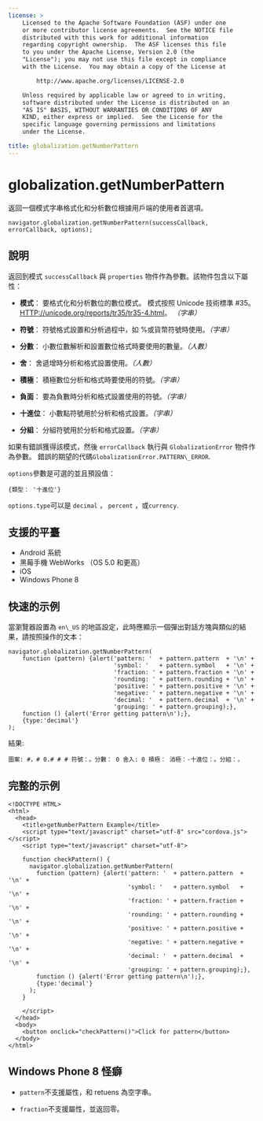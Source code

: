 ```yaml
---
license: >
    Licensed to the Apache Software Foundation (ASF) under one
    or more contributor license agreements.  See the NOTICE file
    distributed with this work for additional information
    regarding copyright ownership.  The ASF licenses this file
    to you under the Apache License, Version 2.0 (the
    "License"); you may not use this file except in compliance
    with the License.  You may obtain a copy of the License at

        http://www.apache.org/licenses/LICENSE-2.0

    Unless required by applicable law or agreed to in writing,
    software distributed under the License is distributed on an
    "AS IS" BASIS, WITHOUT WARRANTIES OR CONDITIONS OF ANY
    KIND, either express or implied.  See the License for the
    specific language governing permissions and limitations
    under the License.

title: globalization.getNumberPattern
---
```


# globalization.getNumberPattern

返回一個模式字串格式化和分析數位根據用戶端的使用者首選項。

    navigator.globalization.getNumberPattern(successCallback, errorCallback, options);
    

## 說明

返回到模式 `successCallback` 與 `properties` 物件作為參數。該物件包含以下屬性：

*   **模式**： 要格式化和分析數位的數位模式。 模式按照 Unicode 技術標準 #35。 [HTTP://unicode.org/reports/tr35/tr35-4.html][1]。 *（字串）*

*   **符號**： 符號格式設置和分析過程中，如 %或貨幣符號時使用。*（字串）*

*   **分數**： 小數位數解析和設置數位格式時要使用的數量。*（人數）*

*   **舍**： 舍遞增時分析和格式設置使用。*（人數）*

*   **積極**： 積極數位分析和格式時要使用的符號。*（字串）*

*   **負面**： 要為負數時分析和格式設置使用的符號。*（字串）*

*   **十進位**： 小數點符號用於分析和格式設置。*（字串）*

*   **分組**： 分組符號用於分析和格式設置。*（字串）*

 [1]: http://unicode.org/reports/tr35/tr35-4.html

如果有錯誤獲得該模式，然後 `errorCallback` 執行與 `GlobalizationError` 物件作為參數。 錯誤的期望的代碼`GlobalizationError.PATTERN\_ERROR`.

`options`參數是可選的並且預設值：

    {類型： '十進位'}
    

`options.type`可以是 `decimal` ， `percent` ，或`currency`.

## 支援的平臺

*   Android 系統
*   黑莓手機 WebWorks （OS 5.0 和更高）
*   iOS
*   Windows Phone 8

## 快速的示例

當瀏覽器設置為 `en\_US` 的地區設定，此時應顯示一個彈出對話方塊與類似的結果，請按照操作的文本：

    navigator.globalization.getNumberPattern(
        function (pattern) {alert('pattern: '  + pattern.pattern  + '\n' +
                                  'symbol: '   + pattern.symbol   + '\n' +
                                  'fraction: ' + pattern.fraction + '\n' +
                                  'rounding: ' + pattern.rounding + '\n' +
                                  'positive: ' + pattern.positive + '\n' +
                                  'negative: ' + pattern.negative + '\n' +
                                  'decimal: '  + pattern.decimal  + '\n' +
                                  'grouping: ' + pattern.grouping);},
        function () {alert('Error getting pattern\n');},
        {type:'decimal'}
    );
    

結果:

    圖案: #，# 0.# # # 符號：。分數： 0 舍入: 0 積極： 消極：-十進位：。分組：，
    

## 完整的示例

    <!DOCTYPE HTML>
    <html>
      <head>
        <title>getNumberPattern Example</title>
        <script type="text/javascript" charset="utf-8" src="cordova.js"></script>
        <script type="text/javascript" charset="utf-8">
    
        function checkPattern() {
          navigator.globalization.getNumberPattern(
            function (pattern) {alert('pattern: '  + pattern.pattern  + '\n' +
                                      'symbol: '   + pattern.symbol   + '\n' +
                                      'fraction: ' + pattern.fraction + '\n' +
                                      'rounding: ' + pattern.rounding + '\n' +
                                      'positive: ' + pattern.positive + '\n' +
                                      'negative: ' + pattern.negative + '\n' +
                                      'decimal: '  + pattern.decimal  + '\n' +
                                      'grouping: ' + pattern.grouping);},
            function () {alert('Error getting pattern\n');},
            {type:'decimal'}
          );
        }
    
        </script>
      </head>
      <body>
        <button onclick="checkPattern()">Click for pattern</button>
      </body>
    </html>
    

## Windows Phone 8 怪癖

*   `pattern`不支援屬性，和 retuens 為空字串。

*   `fraction`不支援屬性，並返回零。